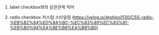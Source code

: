 1. label checkbox와의 상관관계 적어

2. radio checkbox 커스텀 스타일링
   (https://velog.io/@ohjoo1130/CSS-radio-%EB%B2%84%ED%8A%BC-%EC%83%89%EC%83%81-%EB%B0%94%EA%BE%B8%EA%B8%B0)